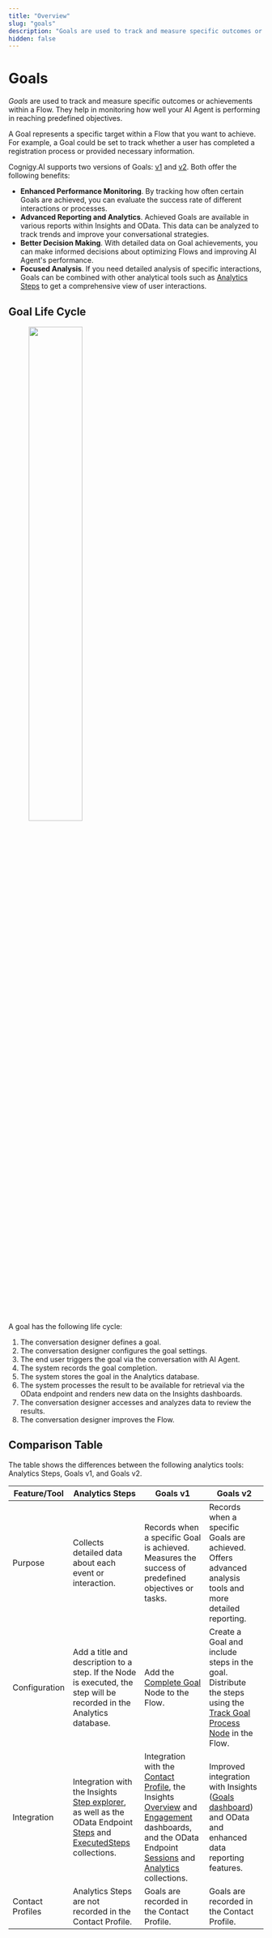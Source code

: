 ```yaml
---
title: "Overview"
slug: "goals"
description: "Goals are used to track and measure specific outcomes or achievements within a Flow. They help in monitoring how well your AI Agent is performing in reaching predefined objectives."
hidden: false
---
```


# Goals

_Goals_ are used to track and measure specific outcomes or achievements within a Flow. 
They help in monitoring how well your AI Agent is performing in reaching predefined objectives.

A Goal represents a specific target within a Flow that you want to achieve. For example, a Goal could be set to track whether a user has completed a registration process or provided necessary information.

Cognigy.AI supports two versions of Goals: [v1](v1.md) and [v2](v2.md). Both offer the following benefits:

- **Enhanced Performance Monitoring**. By tracking how often certain Goals are achieved, you can evaluate the success rate of different interactions or processes.
- **Advanced Reporting and Analytics**. Achieved Goals are available in various reports within Insights and OData. This data can be analyzed to track trends and improve your conversational strategies.
- **Better Decision Making**. With detailed data on Goal achievements, you can make informed decisions about optimizing Flows and improving AI Agent's performance.
- **Focused Analysis**. If you need detailed analysis of specific interactions, Goals can be combined with other analytical tools such as [Analytics Steps](../collecting-data.md#analytics-steps) to get a comprehensive view of user interactions.

## Goal Life Cycle

<figure>
  <img class="image-center" src="../../../../_assets/ai/analyze/goals/life-cycle.png" width="50%" />
</figure>

A goal has the following life cycle:

1. The conversation designer defines a goal. 
2. The conversation designer configures the goal settings. 
3. The end user triggers the goal via the conversation with AI Agent. 
4. The system records the goal completion. 
5. The system stores the goal in the Analytics database.
6. The system processes the result to be available for retrieval via the OData endpoint and renders new data on the Insights dashboards.
7. The conversation designer accesses and analyzes data to review the results. 
8. The conversation designer improves the Flow.

## Comparison Table

The table shows the differences between the following analytics tools: Analytics Steps, Goals v1, and Goals v2.

| Feature/Tool     | Analytics Steps                                                                                                                                                                                          | Goals v1                                                                                                                                                                                                                                                                                                               | Goals v2                                                                                                                                                                       |
|------------------|----------------------------------------------------------------------------------------------------------------------------------------------------------------------------------------------------------|------------------------------------------------------------------------------------------------------------------------------------------------------------------------------------------------------------------------------------------------------------------------------------------------------------------------|--------------------------------------------------------------------------------------------------------------------------------------------------------------------------------|
| Purpose          | Collects detailed data about each event or interaction.                                                                                                                                                  | Records when a specific Goal is achieved. Measures the success of predefined objectives or tasks.                                                                                                                                                                                                                      | Records when a specific Goals are achieved. Offers advanced analysis tools and more detailed reporting.                                                                        |
| Configuration    | Add a title and description to a step. If the Node is executed, the step will be recorded in the Analytics database.                                                                                     | Add the [Complete Goal](../../build/node-reference/analytics/complete-goal.md) Node to the Flow.                                                                                                                                                                                                                       | Create a Goal and include steps in the goal. Distribute the steps using the [Track Goal Process Node](../../build/node-reference/analytics/track-goal-process.md) in the Flow. |
| Integration      | Integration with the Insights [Step explorer](../../../insights/explorers/step.md), as well as the OData Endpoint [Steps](../odata.md#steps) and [ExecutedSteps](../odata.md#executedsteps) collections. | Integration with the [Contact Profile](../contact-profiles.md), the Insights [Overview](../../../insights/dashboards/overview.md) and [Engagement](../../../insights/dashboards/engagement.md) dashboards, and the OData Endpoint [Sessions](../odata.md#sessions) and [Analytics](../odata.md#analytics) collections. | Improved integration with Insights ([Goals dashboard](../../../insights/dashboards/goals.md)) and OData and enhanced data reporting features.                                  |
| Contact Profiles | Analytics Steps are not recorded in the Contact Profile.                                                                                                                                                 | Goals are recorded in the Contact Profile.                                                                                                                                                                                                                                                                             | Goals are recorded in the Contact Profile.                                                                                                                                     |